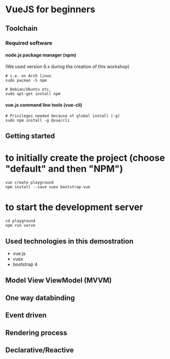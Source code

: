 # VueJS for beginners

## Toolchain
### Required software

#### node.js package manager (npm)
(We used version 6.x during the creation of this workshop)
```
# i.e. on Arch linux
sudo pacman -S npm

# Debian/Ubuntu etc.
sudo apt-get install npm
```

#### vue.js command line tools (vue-cli)
```
# Privileges needed because of global install (-g)
sudo npm install -g @vue/cli
```

## Getting started

# to initially create the project (choose "default" and then "NPM")
```
vue create playground
npm install --save vuex bootstrap-vue
```

# to start the development server
```
cd playground
npm run serve
```

## Used technologies in this demostration

 - vue.js
 - vuex
 - bootstrap 4 

## Model View ViewModel (MVVM)

## One way databinding

## Event driven

## Rendering process

## Declarative/Reactive


 